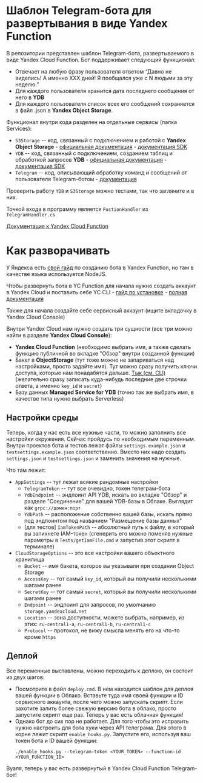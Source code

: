 # Шаблон Telegram-бота для развертывания в виде Yandex Function

В репозитории представлен шаблон Telegram-бота, развертываемого в виде Yandex Cloud Function. Бот поддерживает следующий функционал:
- Отвечает на любую фразу пользователя ответом “Давно не виделись! А именно XXX дней! Я пообщался уже с N людьми за эту неделю.”
- Для каждого пользователя хранится дата последнего сообщения от него в **YDB**
- Для каждого пользователя список всех его сообщений сохраняется в файл <tgId>.json в **Yandex Object Storage**.

Функционал внутри кода разделен на отдельные сервисы (папка Services):
- `S3Storage` -- код, связанный с подключением и работой с **Yandex Object Storage** - [официальная документация](https://cloud.yandex.ru/docs/storage/) - [документация SDK](https://github.com/DubZero/AspNetCore.Yandex.ObjectStorage)
- `YDB` -- код, связанный с подключением, созданием таблиц и обработкой запросов **YDB** - [официальная документация](https://cloud.yandex.ru/docs/ydb/) - [документация SDK](https://github.com/ydb-platform/ydb-dotnet-sdk)
- `Telegram` -- код, описывающий обработку команд и сообщений от пользователя Telegram-ботом - [документация](https://telegrambots.github.io/book/)

Проверить работу `YDB` и `S3Storage` можно тестами, так что загляните и в них.

Точкой входа в программу является `FuctionHandler` из `TelegramHandler.cs`

[Документация к Yandex Cloud Function](https://cloud.yandex.ru/docs/functions/)

# Как разворачивать

У Яндекса есть [свой гайд](https://cloud.yandex.ru/docs/functions/tutorials/telegram-bot-serverless) по созданию бота в Yandex Function, но там в качестве языка используется NodeJS.

Чтобы развернуть бота в YC Function для начала нужно создать аккаунт в Yandex Cloud и поставить себе YC CLI - [гайд по установке](https://cloud.yandex.ru/docs/cli/quickstart#install) - [полная документация](https://cloud.yandex.ru/docs/cli/cli-ref/)

Также для начала создайте себе сервисный аккаунт (ищите вкладочку в Yandex Cloud Console) 

Внутри Yandex Cloud нам нужно создать три сущности (все три можно найти в разделе **Yandex Cloud Console**):
 - **Yandex Cloud Function** (необходимо выбрать имя, а также сделать функцию публичной во вкладке "Обзор" внутри созданной функции)
 - Бакет в **ObjectStorage** (тут тоже можно не запариваться над настройками, просто задайте имя). Тут можно сразу получить ключи доступа, которые нам понадабятся дальше. [Тык (см. CLI)](https://cloud.yandex.ru/docs/iam/operations/sa/create-access-key) (желательно сразу записать куда-нибудь последние две строчки ответа, а именно `key_id` и `secret`)
 - Базу данных **Managed Service for YDB** (точно так же выбрать имя, в качестве типа нужно выбрать Serverless)

## Настройки среды

Теперь, когда у нас есть все нужные части, то можно заполнить все настройки окружения. Сейчас пройдусь по необходимым переменным.
Внутри проектов бота и тестов лежат файлы `settings.example.json` и `testsettings.example.json` соответственно. Вместо них надо создать `settings.json` и `testsettings.json` и заменить значения на нужные.

Что там лежит:
 - `AppSettings` -- тут лежат всякие рандомные настройки
   -  `TelegramToken` -- тут все очевидно, токен телеграм-бота
   -  `YdbEndpoint` -- эндпоинт API YDB, искать во вкладке "Обзор" и разделе "Соединение" для вашей YDB-базы в Облаке. Выглядит как `grpc://домен:порт`
   -  `YdbPath` -- расположение собственно вашей базы, искать прямо под эндпоинтом под названием "Размещение базы данных"
   -  [для тестов] `IamTokenPath` -- абсолютный путь к файлу, в который вы запихнете IAM-токен (сгенерить его можно поменяв нужные параметры в `Tests/getIamFile.cmd` и запустив этот скрипт в терминале)
 -  `CloudStorageOptions` -- это все настройки вашего объектного хранилища
    -  `Bucket` -- имя бакета, которое вы указывали при создании Object Storage
    -  `AccessKey` -- тот самый `key_id`, который вы получили несколькими шагами ранее
    -  `SecretKey` -- тот самый `secret`, который вы получили несколькими шагами ранее
    -  `Endpoint` -- эндпоинт для запросов, по умолчанию `storage.yandexcloud.net`
    -  `Location` -- зона доступности, можете выбрать, например, из этих: `ru-central1-a`, `ru-central1-b`, `ru-central1-c`
    -  `Protocol` -- протокол, не вижу смысла менять его на что-то кроме `https`


## Деплой

Все переменные выставлены, можно переходить к деплою, он состоит из двух шагов:
 - Посмотрите в файл `deploy.cmd`. В нем находится шаблон для деплоя вашей функции в Облако. Вставьте туда имя своей функции и ID сервисного аккаунта, после чего можно запускать скрипт. Если захотите залить более свежую версию бота в облако, просто запустите скрипт еще раз. Теперь у вас есть облачная функция!
 - Однако бот до сих пор не работает. Для того чтобы это исправить нужно настроить для бота хуки через API телеграма. Для этого в корне лежит скрипт `enable_hooks.py`. Запустите его, используя ваш токен бота и ID вашей функции:
    ```
    ./enable_hooks.py --telegram-token <YOUR_TOKEN> --function-id <YOUR_FUNCTION_ID>
    ```
Вуаля, теперь у вас есть развернутый в Yandex Cloud Function Telegram-бот!